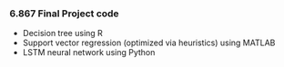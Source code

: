 ### 6.867 Final Project code

* Decision tree using R
* Support vector regression (optimized via heuristics) using MATLAB
* LSTM neural network using Python

